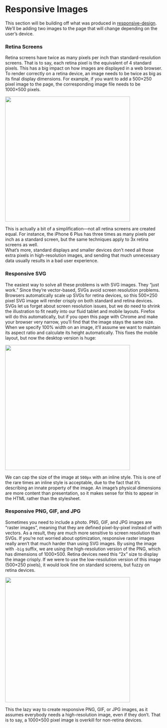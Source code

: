 # Responsive Images

This section will be building off what was produced in [responsive-design](https://github.com/ChrisCooney05/CSS_Learning/tree/master/responsive-design). We’ll be adding two images to the page that will change depending on the user’s device. 

### Retina Screens

Retina screens have twice as many pixels per inch than standard-resolution screens. That is to say, each retina pixel is the equivalent of 4 standard pixels. This has a big impact on how images are displayed in a web browser. To render correctly on a retina device, an image needs to be twice as big as its final display dimensions. For example, if you want to add a 500×250 pixel image to the page, the corresponding image file needs to be 1000×500 pixels.

<img src="https://www.internetingishard.com/html-and-css/responsive-images/retina-2x-image-dimensions-5a4673.png" width="400px">

This is actually a bit of a simplification—not all retina screens are created equal. For instance, the iPhone 6 Plus has three times as many pixels per inch as a standard screen, but the same techniques apply to 3x retina screens as well.
<br/>
What’s more, standard displays and smaller devices don’t need all those extra pixels in high-resolution images, and sending that much unnecessary data usually results in a bad user experience.

### Responsive SVG

The easiest way to solve all these problems is with SVG images. They “just work.” Since they’re vector-based, SVGs avoid screen resolution problems. Browsers automatically scale up SVGs for retina devices, so this 500×250 pixel SVG image will render crisply on both standard and retina devices.
<br/>
SVGs let us forget about screen resolution issues, but we do need to shrink the illustration to fit neatly into our fluid tablet and mobile layouts. Firefox will do this automatically, but if you open this page with Chrome and make your browser very narrow, you’ll find that the image stays the same size.
<br/>
When we specify 100% width on an image, it’ll assume we want to maintain its aspect ratio and calculate its height automatically. This fixes the mobile layout, but now the desktop version is huge:

<img src="https://www.internetingishard.com/html-and-css/responsive-images/responsive-svg-image-bfa291.png" width="400px">

We can cap the size of the image at ```500px``` with an inline style. This is one of the rare times an inline style is acceptable, due to the fact that it’s describing an innate property of the image. An image’s physical dimensions are more content than presentation, so it makes sense for this to appear in the HTML rather than the stylesheet.

### Responsive PNG, GIF, and JPG

Sometimes you need to include a photo. PNG, GIF, and JPG images are “raster images”, meaning that they are defined pixel-by-pixel instead of with vectors. As a result, they are much more sensitive to screen resolution than SVGs. If you’re not worried about optimization, responsive raster images really aren’t that much harder than using SVG images. By using the image with ```-big``` suffix, we are using the high-resolution version of the PNG, which has dimensions of 1000×500. Retina devices need this “2x” size to display the image crisply. If we were to use the low-resolution version of this image (500×250 pixels), it would look fine on standard screens, but fuzzy on retina devices.

<img src="https://www.internetingishard.com/html-and-css/responsive-images/retina-responsive-images-9f367b.png" width="400px">

This the lazy way to create responsive PNG, GIF, or JPG images, as it assumes everybody needs a high-resolution image, even if they don’t. That is to say, a 1000×500 pixel image is overkill for non-retina devices.